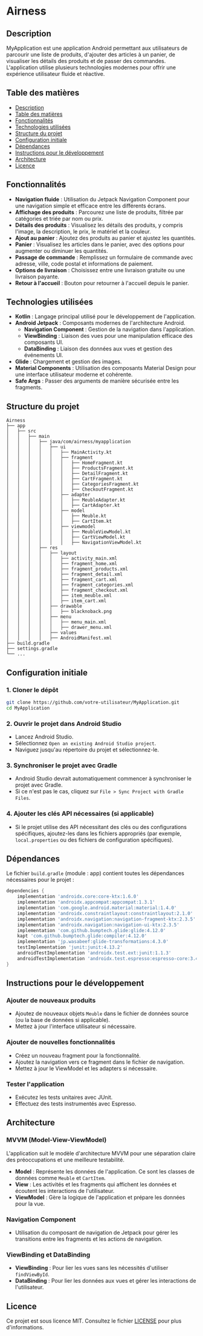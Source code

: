 # Airness

## Description

MyApplication est une application Android permettant aux utilisateurs de parcourir une liste de produits, d'ajouter des articles à un panier, de visualiser les détails des produits et de passer des commandes. L'application utilise plusieurs technologies modernes pour offrir une expérience utilisateur fluide et réactive.

## Table des matières

- [Description](#description)
- [Table des matières](#table-des-matières)
- [Fonctionnalités](#fonctionnalités)
- [Technologies utilisées](#technologies-utilisées)
- [Structure du projet](#structure-du-projet)
- [Configuration initiale](#configuration-initiale)
- [Dépendances](#dépendances)
- [Instructions pour le développement](#instructions-pour-le-développement)
- [Architecture](#architecture)
- [Licence](#licence)

## Fonctionnalités

- **Navigation fluide** : Utilisation du Jetpack Navigation Component pour une navigation simple et efficace entre les différents écrans.
- **Affichage des produits** : Parcourez une liste de produits, filtrée par catégories et triée par nom ou prix.
- **Détails des produits** : Visualisez les détails des produits, y compris l'image, la description, le prix, le matériel et la couleur.
- **Ajout au panier** : Ajoutez des produits au panier et ajustez les quantités.
- **Panier** : Visualisez les articles dans le panier, avec des options pour augmenter ou diminuer les quantités.
- **Passage de commande** : Remplissez un formulaire de commande avec adresse, ville, code postal et informations de paiement.
- **Options de livraison** : Choisissez entre une livraison gratuite ou une livraison payante.
- **Retour à l'accueil** : Bouton pour retourner à l'accueil depuis le panier.

## Technologies utilisées

- **Kotlin** : Langage principal utilisé pour le développement de l'application.
- **Android Jetpack** : Composants modernes de l'architecture Android.
  - **Navigation Component** : Gestion de la navigation dans l'application.
  - **ViewBinding** : Liaison des vues pour une manipulation efficace des composants UI.
  - **DataBinding** : Liaison des données aux vues et gestion des événements UI.
- **Glide** : Chargement et gestion des images.
- **Material Components** : Utilisation des composants Material Design pour une interface utilisateur moderne et cohérente.
- **Safe Args** : Passer des arguments de manière sécurisée entre les fragments.

## Structure du projet

```
Airness
├── app
│   ├── src
│   │   ├── main
│   │   │   ├── java/com/airness/myapplication
│   │   │   │   ├── ui
│   │   │   │   │   ├── MainActivity.kt
│   │   │   │   │   ├── fragment
│   │   │   │   │   │   ├── HomeFragment.kt
│   │   │   │   │   │   ├── ProductsFragment.kt
│   │   │   │   │   │   ├── DetailFragment.kt
│   │   │   │   │   │   ├── CartFragment.kt
│   │   │   │   │   │   ├── CategoriesFragment.kt
│   │   │   │   │   │   ├── CheckoutFragment.kt
│   │   │   │   │   ├── adapter
│   │   │   │   │   │   ├── MeubleAdapter.kt
│   │   │   │   │   │   ├── CartAdapter.kt
│   │   │   │   │   ├── model
│   │   │   │   │   │   ├── Meuble.kt
│   │   │   │   │   │   ├── CartItem.kt
│   │   │   │   │   ├── viewmodel
│   │   │   │   │   │   ├── MeubleViewModel.kt
│   │   │   │   │   │   ├── CartViewModel.kt
│   │   │   │   │   │   ├── NavigationViewModel.kt
│   │   │   ├── res
│   │   │   │   ├── layout
│   │   │   │   │   ├── activity_main.xml
│   │   │   │   │   ├── fragment_home.xml
│   │   │   │   │   ├── fragment_products.xml
│   │   │   │   │   ├── fragment_detail.xml
│   │   │   │   │   ├── fragment_cart.xml
│   │   │   │   │   ├── fragment_categories.xml
│   │   │   │   │   ├── fragment_checkout.xml
│   │   │   │   │   ├── item_meuble.xml
│   │   │   │   │   ├── item_cart.xml
│   │   │   │   ├── drawable
│   │   │   │   │   ├── blacknoback.png
│   │   │   │   ├── menu
│   │   │   │   │   ├── menu_main.xml
│   │   │   │   │   ├── drawer_menu.xml
│   │   │   │   ├── values
│   │   │   │   ├── AndroidManifest.xml
├── build.gradle
├── settings.gradle
└── ...
```

## Configuration initiale

### 1. Cloner le dépôt

```bash
git clone https://github.com/votre-utilisateur/MyApplication.git
cd MyApplication
```

### 2. Ouvrir le projet dans Android Studio

- Lancez Android Studio.
- Sélectionnez `Open an existing Android Studio project`.
- Naviguez jusqu'au répertoire du projet et sélectionnez-le.

### 3. Synchroniser le projet avec Gradle

- Android Studio devrait automatiquement commencer à synchroniser le projet avec Gradle.
- Si ce n'est pas le cas, cliquez sur `File > Sync Project with Gradle Files`.

### 4. Ajouter les clés API nécessaires (si applicable)

- Si le projet utilise des API nécessitant des clés ou des configurations spécifiques, ajoutez-les dans les fichiers appropriés (par exemple, `local.properties` ou des fichiers de configuration spécifiques).

## Dépendances

Le fichier `build.gradle` (module : app) contient toutes les dépendances nécessaires pour le projet :

```groovy
dependencies {
    implementation 'androidx.core:core-ktx:1.6.0'
    implementation 'androidx.appcompat:appcompat:1.3.1'
    implementation 'com.google.android.material:material:1.4.0'
    implementation 'androidx.constraintlayout:constraintlayout:2.1.0'
    implementation 'androidx.navigation:navigation-fragment-ktx:2.3.5'
    implementation 'androidx.navigation:navigation-ui-ktx:2.3.5'
    implementation 'com.github.bumptech.glide:glide:4.12.0'
    kapt 'com.github.bumptech.glide:compiler:4.12.0'
    implementation 'jp.wasabeef:glide-transformations:4.3.0'
    testImplementation 'junit:junit:4.13.2'
    androidTestImplementation 'androidx.test.ext:junit:1.1.3'
    androidTestImplementation 'androidx.test.espresso:espresso-core:3.4.0'
}
```

## Instructions pour le développement

### Ajouter de nouveaux produits

- Ajoutez de nouveaux objets `Meuble` dans le fichier de données source (ou la base de données si applicable).
- Mettez à jour l'interface utilisateur si nécessaire.

### Ajouter de nouvelles fonctionnalités

- Créez un nouveau fragment pour la fonctionnalité.
- Ajoutez la navigation vers ce fragment dans le fichier de navigation.
- Mettez à jour le ViewModel et les adapters si nécessaire.

### Tester l'application

- Exécutez les tests unitaires avec JUnit.
- Effectuez des tests instrumentés avec Espresso.

## Architecture

### MVVM (Model-View-ViewModel)

L'application suit le modèle d'architecture MVVM pour une séparation claire des préoccupations et une meilleure testabilité.

- **Model** : Représente les données de l'application. Ce sont les classes de données comme `Meuble` et `CartItem`.
- **View** : Les activités et les fragments qui affichent les données et écoutent les interactions de l'utilisateur.
- **ViewModel** : Gère la logique de l'application et prépare les données pour la vue.

### Navigation Component

- Utilisation du composant de navigation de Jetpack pour gérer les transitions entre les fragments et les actions de navigation.

### ViewBinding et DataBinding

- **ViewBinding** : Pour lier les vues sans les nécessités d'utiliser `findViewById`.
- **DataBinding** : Pour lier les données aux vues et gérer les interactions de l'utilisateur.

## Licence

Ce projet est sous licence MIT. Consultez le fichier [LICENSE](LICENSE) pour plus d'informations.
```
